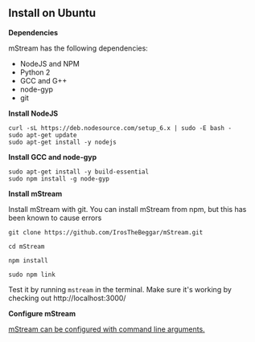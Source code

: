 ## Install on Ubuntu

**Dependencies**

mStream has the following dependencies:

* NodeJS and NPM
* Python 2
* GCC and G++
* node-gyp
* git

**Install NodeJS**

```shell
curl -sL https://deb.nodesource.com/setup_6.x | sudo -E bash -
sudo apt-get update
sudo apt-get install -y nodejs
```

**Install GCC and node-gyp**

```shell
sudo apt-get install -y build-essential
sudo npm install -g node-gyp
```

**Install mStream**

Install mStream with git.  You can install mStream from npm, but this has been known to cause errors

```shell
git clone https://github.com/IrosTheBeggar/mStream.git

cd mStream

npm install

sudo npm link
```

Test it by running `mstream` in the terminal. Make sure it's working by checking out http://localhost:3000/

**Configure mStream**

[mStream can be configured with command line arguments.](cli_arguments.md)
